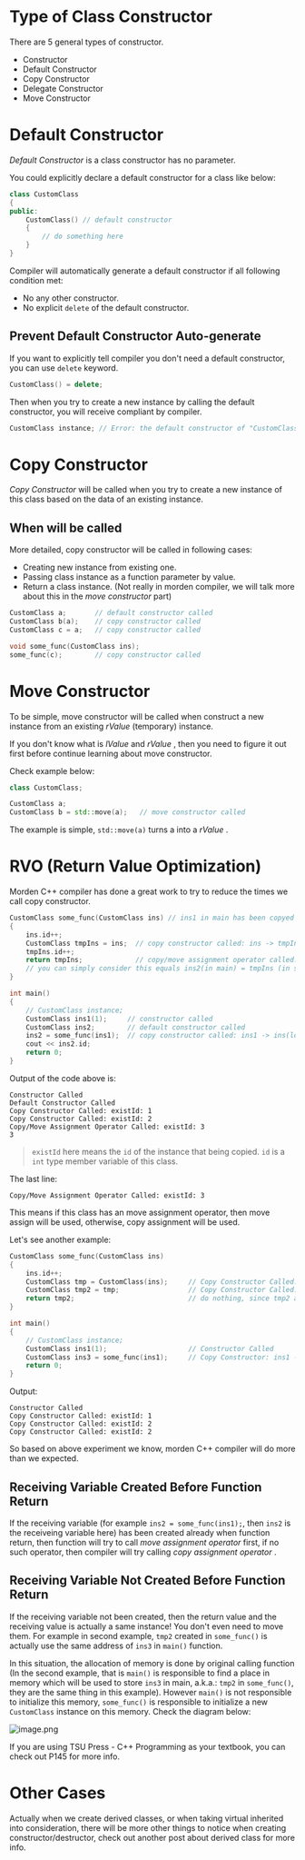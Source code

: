 # Type of Class Constructor

There are 5 general types of constructor.

- Constructor
- Default Constructor
- Copy Constructor
- Delegate Constructor
- Move Constructor

# Default Constructor

_Default Constructor_ is a class constructor has no parameter.

You could explicitly declare a default constructor for a class like below:

```cpp
class CustomClass
{
public:
    CustomClass() // default constructor
    {
        // do something here
    }
}
```

Compiler will automatically generate a default constructor if all following condition met:

- No any other constructor.
- No explicit `delete` of the default constructor.

## Prevent Default Constructor Auto-generate

If you want to explicitly tell compiler you don't need a default constructor, you can use `delete` keyword.

```cpp
CustomClass() = delete;
```

Then when you try to create a new instance by calling the default constructor, you will receive compliant by compiler.

```cpp
CustomClass instance; // Error: the default constructor of "CustomClass" cannot be referenced -- it is a deleted function
```

# Copy Constructor

_Copy Constructor_ will be called when you try to create a new instance of this class based on the data of an existing instance.

## When will be called

More detailed, copy constructor will be called in following cases:

- Creating new instance from existing one.
- Passing class instance as a function parameter by value.
- Return a class instance. (Not really in morden compiler, we will talk more about this in the _move constructor_ part)

```cpp
CustomClass a;       // default constructor called
CustomClass b(a);    // copy constructor called
CustomClass c = a;   // copy constructor called

void some_func(CustomClass ins);
some_func(c);        // copy constructor called
```

# Move Constructor

To be simple, move constructor will be called when construct a new instance from an existing _rValue_ (temporary) instance.

If you don't know what is _lValue_ and _rValue_ , then you need to figure it out first before continue learning about move constructor.

Check example below:

```cpp
class CustomClass;

CustomClass a;
CustomClass b = std::move(a);   // move constructor called
```

The example is simple, `std::move(a)` turns a into a _rValue_ .

# RVO (Return Value Optimization)

Morden C++ compiler has done a great work to try to reduce the times we call copy constructor.

```cpp
CustomClass some_func(CustomClass ins) // ins1 in main has been copyed to local variable ins here
{
    ins.id++;
    CustomClass tmpIns = ins;  // copy constructor called: ins -> tmpIns
    tmpIns.id++;
    return tmpIns;             // copy/move assignment operator called: tmpIns -> ins2 (in main), 
    // you can simply consider this equals ins2(in main) = tmpIns (in some_func)
}

int main()
{
    // CustomClass instance;
    CustomClass ins1(1);     // constructor called
    CustomClass ins2;        // default constructor called
    ins2 = some_func(ins1);  // copy constructor called: ins1 -> ins(local in some_func)
    cout << ins2.id;
    return 0;
}
```

Output of the code above is:

```
Constructor Called
Default Constructor Called
Copy Constructor Called: existId: 1
Copy Constructor Called: existId: 2
Copy/Move Assignment Operator Called: existId: 3
3
```

> `existId` here means the `id` of the instance that being copied. `id` is a `int` type member variable of this class.

The last line:

```
Copy/Move Assignment Operator Called: existId: 3
```

This means if this class has an move assignment operator, then move assign will be used, otherwise, copy assignment will be used.

Let's see another example:

```cpp
CustomClass some_func(CustomClass ins)
{
    ins.id++;
    CustomClass tmp = CustomClass(ins);     // Copy Constructor Called: ins->tmp
    CustomClass tmp2 = tmp;                 // Copy Constructor Called: tmp->tmp2
    return tmp2;                            // do nothing, since tmp2 actually use the addr of ins3
}

int main()
{
    // CustomClass instance;
    CustomClass ins1(1);                    // Constructor Called
    CustomClass ins3 = some_func(ins1);     // Copy Constructor: ins1 -> ins (local in some_func)
    return 0;
}
```

Output:

```
Constructor Called
Copy Constructor Called: existId: 1
Copy Constructor Called: existId: 2
Copy Constructor Called: existId: 2
```

So based on above experiment we know, morden C++ compiler will do more than we expected. 

## Receiving Variable Created Before Function Return

If the receiving variable (for example `ins2 = some_func(ins1);`, then `ins2` is the receiveing variable here) has been created already when function return, then function will try to call _move assignment operator_ first, if no such operator, then compiler will try calling _copy assignment operator_ .

## Receiving Variable Not Created Before Function Return

If the receiving variable not been created, then the return value and the receiving value is actually a same instance! You don't even need to move them. For example in second example, `tmp2` created in `some_func()` is actually use the same address of `ins3` in `main()` function. 

In this situation, the allocation of memory is done by original calling function (In the second example, that is `main()` is responsible to find a place in memory which will be used to store `ins3` in main, a.k.a.: `tmp2` in `some_func()`, they are the same thing in this example). However `main()` is not responsible to initialize this memory, `some_func()` is responsible to initialize a new `CustomClass` instance on this memory. Check the diagram below:

![image.png](https://s2.loli.net/2024/03/16/OjwotdPQnqRWVGc.png)

If you are using TSU Press - C++ Programming as your textbook, you can check out P145 for more info.

# Other Cases

Actually when we create derived classes, or when taking virtual inherited into consideration, there will be more other things to notice when creating constructor/destructor, check out another post about derived class for more info.